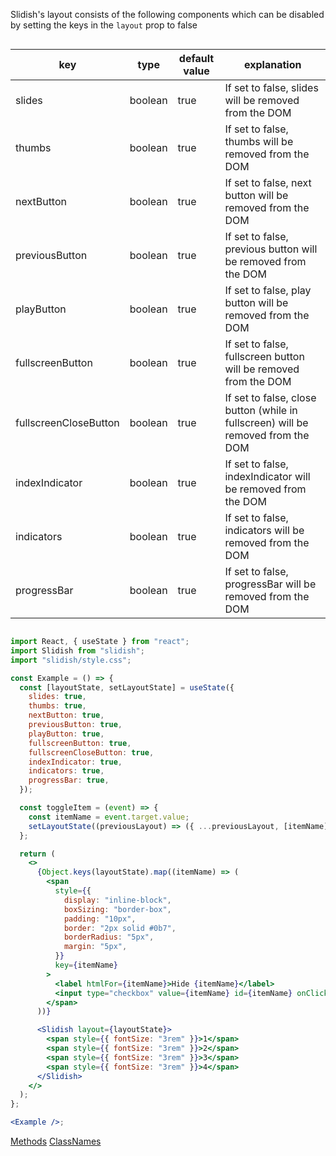 Slidish's layout consists of the following components which can be disabled by setting the keys in the `layout` prop to false

<div style="overflow-x: auto;">

| key                   | type    | default value | explanation                                                                      |
| --------------------- | ------- | ------------- | -------------------------------------------------------------------------------- |
| slides                | boolean | true          | If set to false, slides will be removed from the DOM                             |
| thumbs                | boolean | true          | If set to false, thumbs will be removed from the DOM                             |
| nextButton            | boolean | true          | If set to false, next button will be removed from the DOM                        |
| previousButton        | boolean | true          | If set to false, previous button will be removed from the DOM                    |
| playButton            | boolean | true          | If set to false, play button will be removed from the DOM                        |
| fullscreenButton      | boolean | true          | If set to false, fullscreen button will be removed from the DOM                  |
| fullscreenCloseButton | boolean | true          | If set to false, close button (while in fullscreen) will be removed from the DOM |
| indexIndicator        | boolean | true          | If set to false, indexIndicator will be removed from the DOM                     |
| indicators            | boolean | true          | If set to false, indicators will be removed from the DOM                         |
| progressBar           | boolean | true          | If set to false, progressBar will be removed from the DOM                        |

</div>

```jsx
import React, { useState } from "react";
import Slidish from "slidish";
import "slidish/style.css";

const Example = () => {
  const [layoutState, setLayoutState] = useState({
    slides: true,
    thumbs: true,
    nextButton: true,
    previousButton: true,
    playButton: true,
    fullscreenButton: true,
    fullscreenCloseButton: true,
    indexIndicator: true,
    indicators: true,
    progressBar: true,
  });

  const toggleItem = (event) => {
    const itemName = event.target.value;
    setLayoutState((previousLayout) => ({ ...previousLayout, [itemName]: !previousLayout[itemName] }));
  };

  return (
    <>
      {Object.keys(layoutState).map((itemName) => (
        <span
          style={{
            display: "inline-block",
            boxSizing: "border-box",
            padding: "10px",
            border: "2px solid #0b7",
            borderRadius: "5px",
            margin: "5px",
          }}
          key={itemName}
        >
          <label htmlFor={itemName}>Hide {itemName}</label>
          <input type="checkbox" value={itemName} id={itemName} onClick={toggleItem} />
        </span>
      ))}

      <Slidish layout={layoutState}>
        <span style={{ fontSize: "3rem" }}>1</span>
        <span style={{ fontSize: "3rem" }}>2</span>
        <span style={{ fontSize: "3rem" }}>3</span>
        <span style={{ fontSize: "3rem" }}>4</span>
      </Slidish>
    </>
  );
};

<Example />;
```

<a class="previous-section" href="#/Documentation/Methods">Methods</a>
<a class="next-section" href="#/Documentation/User%20Interface/ClassNames">ClassNames</a>
